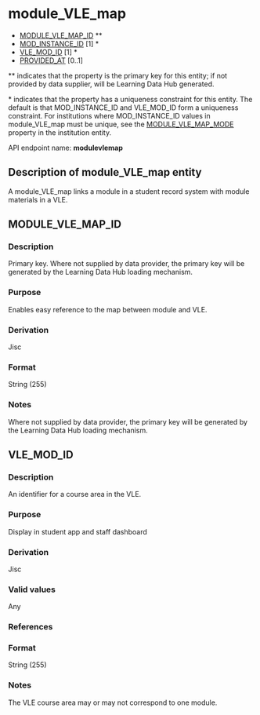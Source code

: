 # module_VLE_map

* [MODULE_VLE_MAP_ID](#module_vle_map_id) **
* [MOD_INSTANCE_ID](module_instance.md#mod_instance_id) [1] *
* [VLE_MOD_ID](#vle_mod_id) [1] *
* [PROVIDED_AT](assessment_instance.md#provided_at) [0..1]

\** indicates that the property is the primary key for this entity; if not provided by data supplier, will be Learning Data Hub generated.  

\* indicates that the property has a uniqueness constraint for this entity. The default is that MOD_INSTANCE_ID and VLE_MOD_ID form a uniqueness constraint. For institutions where MOD_INSTANCE_ID values in module_VLE_map must be unique, see the [MODULE_VLE_MAP_MODE](institution.md#module_vle_map_mode) property in the institution entity.

API endpoint name: **modulevlemap**

## Description of module_VLE_map entity
A module_VLE_map links a module in a student record system with module materials in a VLE.

## MODULE_VLE_MAP_ID
### Description
Primary key. Where not supplied by data provider, the primary key will be generated by the Learning Data Hub loading mechanism.

### Purpose
Enables easy reference to the map between module and VLE.

### Derivation
Jisc

### Format
String (255)

### Notes
Where not supplied by data provider, the primary key will be generated by the Learning Data Hub loading mechanism.

## VLE_MOD_ID
### Description
An identifier for a course area in the VLE. 

### Purpose
Display in student app and staff dashboard

### Derivation
Jisc

### Valid values
Any

### References

### Format
String (255)

### Notes
The VLE course area may or may not correspond to one module.
